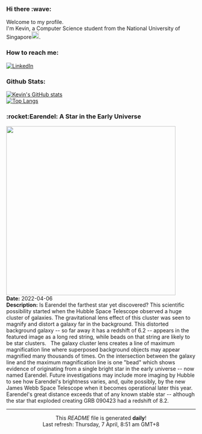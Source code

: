 <h3>Hi there :wave:</h3>

Welcome to my profile.   
I'm Kevin, a Computer Science student from the National University of Singapore<img src="https://img.icons8.com/color/96/000000/singapore-circular.png" width="20px"/>.</p>

<h3>How to reach me: </h3>
<a href="https://www.linkedin.com/in/kevin-foong/"><img alt="LinkedIn" src="https://img.shields.io/badge/linkedin-%230077B5.svg?&style=for-the-badge&logo=linkedin&logoColor=white" /></a> 

<h3>Github Stats: </h3> 

[![Kevin's GitHub stats](https://github-readme-stats.vercel.app/api?username=kevin9foong&theme=tokyonight)](https://github.com/anuraghazra/github-readme-stats) <br/>
[![Top Langs](https://github-readme-stats.vercel.app/api/top-langs/?username=kevin9foong&layout=compact&theme=tokyonight)](https://github.com/anuraghazra/github-readme-stats)

<h3>:rocket:Earendel: A Star in the Early Universe</h3> 
<img width="450" src="https:&#x2F;&#x2F;apod.nasa.gov&#x2F;apod&#x2F;image&#x2F;2204&#x2F;LensedStar_Hubble_960.jpg" /><br/>
<b>Date:</b> 2022-04-06<br/>
<b>Description:</b> Is Earendel the farthest star yet discovered? This scientific possibility started when the Hubble Space Telescope observed a huge cluster of galaxies. The gravitational lens effect of this cluster was seen to magnify and distort a galaxy far in the background. This distorted background galaxy -- so far away it has a redshift of 6.2 -- appears in the featured image as a long red string, while beads on that string are likely to be star clusters.   The galaxy cluster lens creates a line of maximum magnification line where superposed background objects may appear magnified many thousands of times. On the intersection between the galaxy line and the maximum magnification line is one &quot;bead&quot; which shows evidence of originating from a single bright star in the early universe -- now named Earendel. Future investigations may include more imaging by Hubble to see how Earendel&#39;s brightness varies, and, quite possibly, by the new James Webb Space Telescope when it becomes operational later this year.  Earendel&#39;s  great distance exceeds that of any known stable star -- although the star that exploded creating GRB 090423 had a redshift of 8.2.<br/>

------------
<p align="center">This <i>README</i> file is generated <b>daily</b>!</br>
Last refresh: Thursday, 7 April, 8:51 am GMT+8<br />
